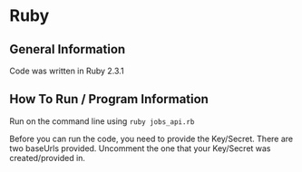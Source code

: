 # Ruby

## General Information

Code was written in Ruby 2.3.1

## How To Run / Program Information

Run on the command line using ```ruby jobs_api.rb```

Before you can run the code, you need to provide the Key/Secret. There are two baseUrls provided. Uncomment the one that your Key/Secret was created/provided in.